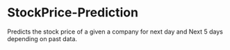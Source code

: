 # StockPrice-Prediction
Predicts the stock price of a given a company for next day and Next 5 days depending on past data.
